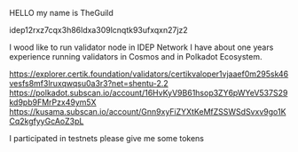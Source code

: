 HELLO my name is TheGuild

idep12rxz7cqx3h86ldxa309lcnqtk93ufxqxn27jz2

I wood like to run validator node in IDEP Network
I have about one  years experience running validators in Cosmos  and in Polkadot Ecosystem.

https://explorer.certik.foundation/validators/certikvaloper1vjaaef0m295sk46vesfs8mf3lruxqwqsu0a3r3?net=shentu-2.2
https://polkadot.subscan.io/account/16HvKyV9B61hsop3ZY6pWYeV537S29kd9pb9FMrPzx49ym5X
https://kusama.subscan.io/account/Gnn9xyFiZYXtKeMfZSSWSdSvxv9go1KCq2kgfyyGcAoZ3pL

I participated in testnets please give me some tokens
